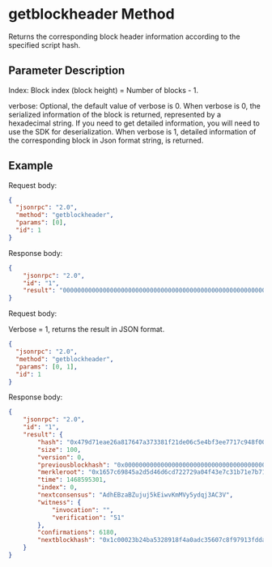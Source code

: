 ﻿# getblockheader Method

Returns the corresponding block header information according to the specified script hash.

## Parameter Description

Index: Block index (block height) = Number of blocks - 1.

verbose: Optional, the default value of verbose is 0. When verbose is 0, the serialized information of the block is returned, represented by a hexadecimal string. If you need to get detailed information, you will need to use the SDK for deserialization. When verbose is 1, detailed information of the corresponding block in Json format string, is returned.

## Example

Request body:

```json
{
  "jsonrpc": "2.0",
  "method": "getblockheader",
  "params": [0],
  "id": 1
}
```

Response body:

```json
{
    "jsonrpc": "2.0", 
    "id": "1", 
    "result": "0000000000000000000000000000000000000000000000000000000000000000000000008e29af06ec157a3d85717b1eb7317c3ef4049a7222d76c6dd4d5a24598c6571665fc885700000000f071d5fc6d2e2978a45842f05b1ac970e87d197700015100"
}
```

Request body:

Verbose = 1, returns the result in JSON format.

```json
{
  "jsonrpc": "2.0",
  "method": "getblockheader",
  "params": [0, 1],
  "id": 1
}
```

Response body:

```json
{
    "jsonrpc": "2.0", 
    "id": "1", 
    "result": {
        "hash": "0x479d71eae26a817647a373381f21de06c5e4bf3ee7717c948f006ce8e25441be", 
        "size": 100, 
        "version": 0, 
        "previousblockhash": "0x0000000000000000000000000000000000000000000000000000000000000000", 
        "merkleroot": "0x1657c69845a2d5d46d6cd722729a04f43e7c31b71e7b71853d7a15ec06af298e", 
        "time": 1468595301, 
        "index": 0, 
        "nextconsensus": "AdhEBzaBZujuj5kEiwvKmMVy5ydqj3AC3V", 
        "witness": {
            "invocation": "", 
            "verification": "51"
        }, 
        "confirmations": 6180, 
        "nextblockhash": "0x1c00023b24ba5328918f4a0adc35607c8f97913fdda88b4eb4c571e7bc613bf4"
    }
}
```
